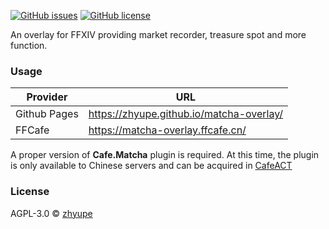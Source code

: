[![GitHub issues](https://img.shields.io/github/issues/zhyupe/matcha-overlay)](https://github.com/zhyupe/matcha-overlay/issues)
[![GitHub license](https://img.shields.io/github/license/zhyupe/matcha-overlay)](https://github.com/zhyupe/matcha-overlay/blob/master/LICENSE)

An overlay for FFXIV providing market recorder, treasure spot and more function.

### Usage

| Provider     | URL                                      |
| ------------ | ---------------------------------------- |
| Github Pages | https://zhyupe.github.io/matcha-overlay/ |
| FFCafe       | https://matcha-overlay.ffcafe.cn/        |

A proper version of **Cafe.Matcha** plugin is required. At this time, the plugin is only
available to Chinese servers and can be acquired in [CafeACT](https://ffcafe.org/act/)

### License

AGPL-3.0 © [zhyupe](https://github.com/zhyupe)
